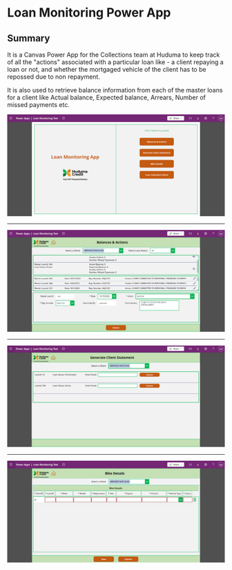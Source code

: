 # Loan Monitoring Power App

## Summary

It is a Canvas Power App for the Collections team at Huduma to keep track of all the "actions" associated with a particular loan like - a client repaying a loan or not, and whether the mortgaged vehicle of the client has to be repossed due to non repayment.

It is also used to retrieve balance information from each of the master loans for a client like Actual balance, Expected balance, Arrears, Number of missed payments etc.

![1-Home](https://github.com/gavasthisp/Loan-Management-PowerApps/blob/main/Loan%20Monitoring/assets/1-Home.PNG)
***

![2-Balances_Actions](https://github.com/gavasthisp/Loan-Management-PowerApps/blob/main/Loan%20Monitoring/assets/2-Balances_Actions.PNG)
***

![3-Client_Statement](https://github.com/gavasthisp/Loan-Management-PowerApps/blob/main/Loan%20Monitoring/assets/3-Client_Statement.PNG)
***

![4-Bike_Details](https://github.com/gavasthisp/Loan-Management-PowerApps/blob/main/Loan%20Monitoring/assets/4-Bike_Details.PNG)
